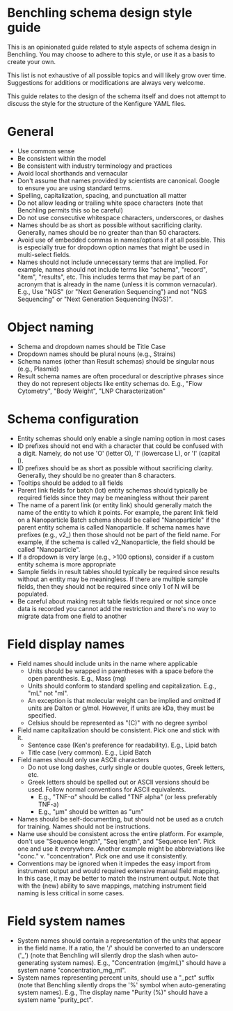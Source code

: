 # Benchling schema design style guide
This is an opinionated guide related to style aspects of schema design in Benchling.
You may choose to adhere to this style, or use it as a basis to create your own.

This list is not exhaustive of all possible topics and will likely grow over time.
Suggestions for additions or modifications are always very welcome.

This guide relates to the design of the schema itself and does not attempt to discuss
the style for the structure of the Kenfigure YAML files.

# General
- Use common sense
- Be consistent within the model
- Be consistent with industry terminology and practices
- Avoid local shorthands and vernacular
- Don't assume that names provided by scientists are canonical. Google to ensure you are using standard terms.
- Spelling, capitalization, spacing, and punctuation all matter
- Do not allow leading or trailing white space characters (note that Benchling permits this so be careful)
- Do not use consecutive whitespace characters, underscores, or dashes
- Names should be as short as possible without sacrificing clarity. Generally, names should be no greater than than 50 characters.
- Avoid use of embedded commas in names/options if at all possible. This is especially true for dropdown option names that might be used in multi-select fields.
- Names should not include unnecessary terms that are implied. For example, names should not include terms like "schema", "record", "item", "results", etc.
  This includes terms that may be part of an acronym that is already in the name (unless it is common vernacular). E.g., Use "NGS" (or "Next Generation Sequencing")
  and not "NGS Sequencing" or "Next Generation Sequencing (NGS)".

# Object naming
- Schema and dropdown names should be Title Case
- Dropdown names should be plural nouns (e.g., Strains)
- Schema names (other than Result schemas) should be singular nous (e.g., Plasmid)
- Result schema names are often procedural or descriptive phrases since they do not represent objects like entity schemas do.
  E.g., "Flow Cytometry", "Body Weight", "LNP Characterization"

# Schema configuration
- Entity schemas should only enable a single naming option in most cases
- ID prefixes should not end with a character that could be confused with a digit. Namely, do not use 'O' (letter O), 'l' (lowercase L), or 'I' (capital I).
- ID prefixes should be as short as possible without sacrificing clarity. Generally, they should be no greater than 8 characters.
- Tooltips should be added to all fields
- Parent link fields for batch (lot) entity schemas should typically be required fields since they may be meaningless without their parent
- The name of a parent link (or entity link) should generally match the name of the entity to which it points.
  For example, the parent link field on a Nanoparticle Batch schema should be called "Nanoparticle" if the parent entity schema is called Nanoparticle.
  If schema names have prefixes (e.g., v2_) then those should not be part of the field name. For example, if the schema is called v2_Nanoparticle, the
  field should be called "Nanoparticle".
- If a dropdown is very large (e.g., >100 options), consider if a custom entity schema is more appropriate
- Sample fields in result tables should typically be required since results without an entity may be meaningless.
  If there are multiple sample fields, then they should not be required since only 1 of N will be populated.
- Be careful about making result table fields required or not since once data is recorded you cannot add the restriction and there's no way to migrate data from
  one field to another

# Field display names
- Field names should include units in the name where applicable
  - Units should be wrapped in parentheses with a space before the open parenthesis. E.g., Mass (mg)
  - Units should conform to standard spelling and capitalization. E.g., "mL" not "ml".
  - An exception is that molecular weight can be implied and omitted if units are Dalton or g/mol.
    However, if units are kDa, they must be specified.
  - Celsius should be represented as "(C)" with no degree symbol
- Field name capitalization should be consistent. Pick one and stick with it.
  - Sentence case (Ken's preference for readability). E.g., Lipid batch
  - Title case (very common). E.g., Lipid Batch
- Field names should only use ASCII characters
  - Do not use long dashes, curly single or double quotes, Greek letters, etc.
  - Greek letters should be spelled out or ASCII versions should be used. Follow normal conventions for ASCII equivalents.
    - E.g., "TNF-α" should be called "TNF alpha" (or less preferably TNF-a)
    - E.g., "µm" should be written as "um"
- Names should be self-documenting, but should not be used as a crutch for training. Names should not be instructions.
- Name use should be consistent across the entire platform. For example, don't use "Sequence length", "Seq length", and "Sequence len".
  Pick one and use it everywhere. Another example might be abbreviations like "conc." v. "concentration". Pick one and use it consistently.
- Conventions may be ignored when it impedes the easy import from instrument output and would required extensive manual field mapping.
  In this case, it may be better to match the instrument output. Note that with the (new) ability to save mappings, matching instrument
  field naming is less critical in some cases.

# Field system names
- System names should contain a representation of the units that appear in the field name. If a ratio, the '/' should be converted
  to an underscore ('_') (note that Benchling will silently drop the slash when auto-generating system names).
  E.g., "Concentration (mg/mL)" should have a system name "concentration_mg_ml".
- System names representing percent units, should use a "_pct" suffix (note that Benchling silently drops the '%' symbol when auto-generating system names).
  E.g., The display name "Purity (%)" should have a system name "purity_pct".